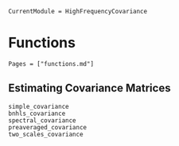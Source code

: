 ```@meta
CurrentModule = HighFrequencyCovariance
```

# Functions

```@index
Pages = ["functions.md"]
```

## Estimating Covariance Matrices
```@docs
simple_covariance
bnhls_covariance
spectral_covariance
preaveraged_covariance
two_scales_covariance
```
